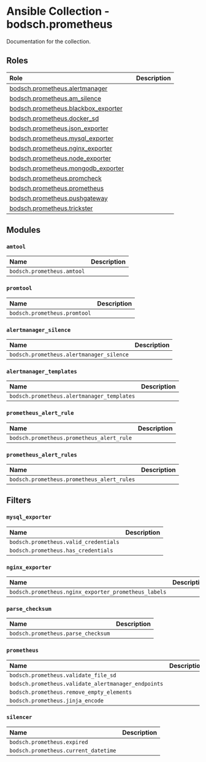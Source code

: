 # Ansible Collection - bodsch.prometheus

Documentation for the collection.

## Roles

| Role                                                                       | | Description |
|:---------------------------------------------------------------------------| :---- | :---- |
| [bodsch.prometheus.alertmanager](./roles/alertmanager/README.md)           |       |       |
| [bodsch.prometheus.am_silence](./roles/am_silence/README.md)               |       |       |
| [bodsch.prometheus.blackbox_exporter](./roles/blackbox_exporter/README.md) |       |       |
| [bodsch.prometheus.docker_sd](./roles/docker_sd/README.md)                 |       |       |
| [bodsch.prometheus.json_exporter](./roles/json_exporter/README.md)         |       |       |
| [bodsch.prometheus.mysql_exporter](./roles/mysql_exporter/README.md)       |       |       |
| [bodsch.prometheus.nginx_exporter](./roles/nginx_exporter/README.md)       |       |       |
| [bodsch.prometheus.node_exporter](./roles/node_exporter/README.md)         |       |       |
| [bodsch.prometheus.mongodb_exporter](./roles/mongodb_exporter/README.md)   |       |       |
| [bodsch.prometheus.promcheck](./roles/promcheck/README.md)                 |       |       |
| [bodsch.prometheus.prometheus](./roles/prometheus/README.md)               |       |       |
| [bodsch.prometheus.pushgateway](./roles/pushgateway/README.md)             |       |       |
| [bodsch.prometheus.trickster](./roles/trickster/README.md)                 |       |       |

## Modules

### `amtool`

| Name  | Description |
| :---- | :---- |
| `bodsch.prometheus.amtool` | |


### `promtool`

| Name  | Description |
| :---- | :---- |
| `bodsch.prometheus.promtool` | |

### `alertmanager_silence`

| Name  | Description |
| :---- | :---- |
| `bodsch.prometheus.alertmanager_silence` | |


### `alertmanager_templates`

| Name  | Description |
| :---- | :---- |
| `bodsch.prometheus.alertmanager_templates` | |


### `prometheus_alert_rule`

| Name  | Description |
| :---- | :---- |
| `bodsch.prometheus.prometheus_alert_rule` | |


### `prometheus_alert_rules`

| Name  | Description |
| :---- | :---- |
| `bodsch.prometheus.prometheus_alert_rules` | |

## Filters

### `mysql_exporter`

| Name  | Description |
| :---- | :---- |
| `bodsch.prometheus.valid_credentials` | |
| `bodsch.prometheus.has_credentials` | |

### `nginx_exporter`


| Name  | Description |
| :---- | :---- |
| `bodsch.prometheus.nginx_exporter_prometheus_labels` | |

### `parse_checksum`

| Name  | Description |
| :---- | :---- |
| `bodsch.prometheus.parse_checksum` | |

### `prometheus`

| Name  | Description |
| :---- | :---- |
| `bodsch.prometheus.validate_file_sd` | |
| `bodsch.prometheus.validate_alertmanager_endpoints` | |
| `bodsch.prometheus.remove_empty_elements` | |
| `bodsch.prometheus.jinja_encode` | |

### `silencer`

| Name  | Description |
| :---- | :---- |
| `bodsch.prometheus.expired` | |
| `bodsch.prometheus.current_datetime` | |

